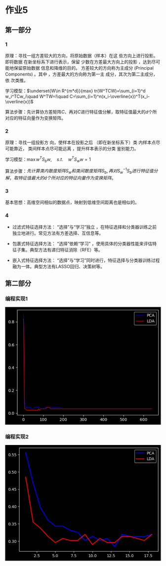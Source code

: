 # 作业5

## 第一部分

### 1

原理：寻找一组方差较大的方向，将原始数据（样本）在这 些方向上进行投影。即将数据 在新坐标系下进行表示，保留 少数在方差最大方向上的投影 ，达到尽可能地保留原始数据 信息和降维的目的。 方差较大的方向称为主成分 (Principal Components) 。其中 ，方差最大的方向称为第一主 成分，其次为第二主成分，依 次类推。

学习模型：$\underset{W\in R^{m*d}}{max} tr(W^TCW)=\sum_{i=1}^d w_i^TCw_i\quad W^TW=I\quad C=\sum_{i=1}^n(x_i-\overline{x})^T(x_i-\overline{x})$

算法步骤：先计算协方差矩阵$C$、再对$C$进行特征值分解，取特征值最大的$d$个所对应的特征向量作为变换矩阵。

### 2

原理：寻找一组投影方 向，使样本在投影之后 （即在新坐标系下）类 内样本点尽可能靠近， 类间样本点尽可能远离 ，提升样本表示的分类 鉴别能力。

学习模型：$\max{w^TS_bw},\quad s.t. \quad w^TS_ww=1$

算法步骤：$先计算类内散度矩阵S_w和类间散度矩阵S_b,再对S_w^{-1}S_b进行特征值分解，取特征值最大的d个所对应的特征向量作为变换矩阵。$

### 3

基本思想：高维空间相似的数据点，映射到低维空间距离也是相似的。

### 4

- 过滤式特征选择方法： “选择”与“学习”独立 ，在特征选择和分类器训练之前独立地进行。常见方法有方差选择、互信息等。

- 包裹式特征选择方法： “选择”依赖“学习” ，使用具体的分类器性能来评估特征子集。典型方法有递归特征消除（RFE）等。

- 嵌入式特征选择方法： “选择”与“学习”同时进行，特征选择与分类器训练过程融为一体。典型方法有LASSO回归、决策树等。

## 第二部分

### 编程实现1

![1733627226050](image/1733627226050.png)

### 编程实现2

![1733627248891](image/1733627248891.png)
